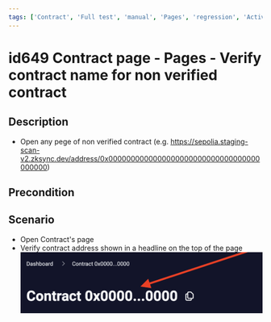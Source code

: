 ```yaml
---
tags: ['Contract', 'Full test', 'manual', 'Pages', 'regression', 'Active']
---
```


# id649 Contract page - Pages - Verify contract name for non verified contract

## Description
  - Open any pege of non verified contract (e.g. https://sepolia.staging-scan-v2.zksync.dev/address/0x0000000000000000000000000000000000000000)

## Precondition


## Scenario
- Open Contract's page
- Verify contract address shown in a headline on the top of the page
  ![Screenshot](../../../../static/img/Pages/Contracts/id649_1.png)